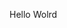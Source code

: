 Hello Wolrd







































































































































































































































































































































































































































































































































































































































































































































































































































































































































































































































































































































































































































































































































































































































































































































































































































































































































































































































































































































































































































































































































































































































































































































































































































































































































































































































































































































































































































































































































































































































































































































































































































































































































































































































































































































































































































































































































































































































































































































































































































































































































































































































































































































































































































































































































































































































































































































































































































































































































































































































































































































































































































































































































































































































































































































































